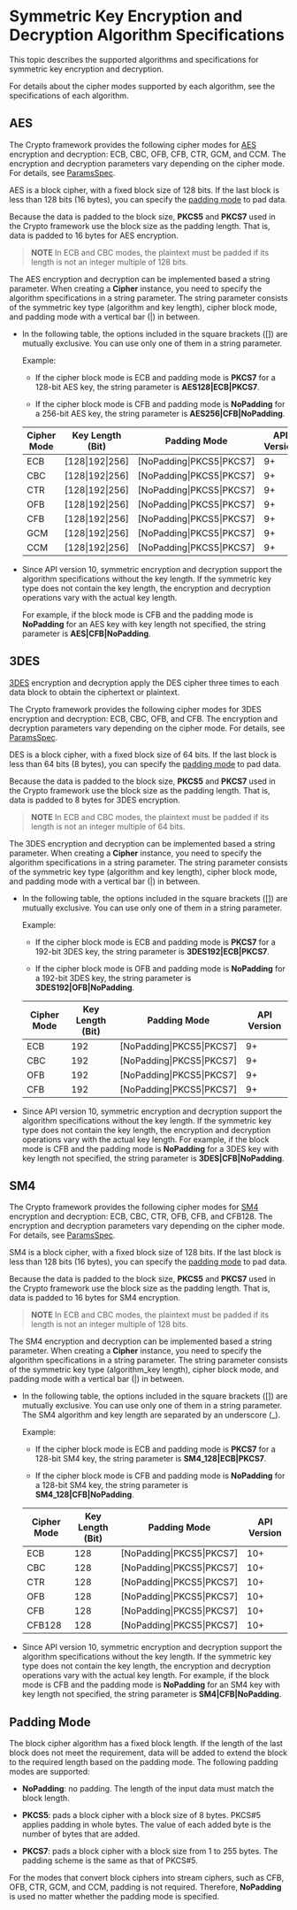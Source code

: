 # Symmetric Key Encryption and Decryption Algorithm Specifications


This topic describes the supported algorithms and specifications for symmetric key encryption and decryption.


For details about the cipher modes supported by each algorithm, see the specifications of each algorithm.


## AES

The Crypto framework provides the following cipher modes for [AES](crypto-sym-key-generation-conversion-spec.md#aes) encryption and decryption: ECB, CBC, OFB, CFB, CTR, GCM, and CCM. The encryption and decryption parameters vary depending on the cipher mode. For details, see [ParamsSpec](../../reference/apis/js-apis-cryptoFramework.md#paramsspec).

AES is a block cipher, with a fixed block size of 128 bits. If the last block is less than 128 bits (16 bytes), you can specify the [padding mode](#padding-mode) to pad data.

Because the data is padded to the block size, **PKCS5** and **PKCS7** used in the Crypto framework use the block size as the padding length. That is, data is padded to 16 bytes for AES encryption.

> **NOTE**
> In ECB and CBC modes, the plaintext must be padded if its length is not an integer multiple of 128 bits.

The AES encryption and decryption can be implemented based a string parameter. When creating a **Cipher** instance, you need to specify the algorithm specifications in a string parameter. The string parameter consists of the symmetric key type (algorithm and key length), cipher block mode, and padding mode with a vertical bar (|) in between.

- In the following table, the options included in the square brackets ([]) are mutually exclusive. You can use only one of them in a string parameter.
  
  Example:
  - If the cipher block mode is ECB and padding mode is **PKCS7** for a 128-bit AES key, the string parameter is **AES128|ECB|PKCS7**.
  
  - If the cipher block mode is CFB and padding mode is **NoPadding** for a 256-bit AES key, the string parameter is **AES256|CFB|NoPadding**.

  | Cipher Mode| Key Length (Bit)| Padding Mode| API Version| 
  | -------- | -------- | -------- | -------- |
  | ECB | [128\|192\|256] | [NoPadding\|PKCS5\|PKCS7] | 9+ | 
  | CBC | [128\|192\|256] | [NoPadding\|PKCS5\|PKCS7] | 9+ | 
  | CTR | [128\|192\|256] | [NoPadding\|PKCS5\|PKCS7] | 9+ | 
  | OFB | [128\|192\|256] | [NoPadding\|PKCS5\|PKCS7] | 9+ | 
  | CFB | [128\|192\|256] | [NoPadding\|PKCS5\|PKCS7] | 9+ | 
  | GCM | [128\|192\|256] | [NoPadding\|PKCS5\|PKCS7] | 9+ | 
  | CCM | [128\|192\|256] | [NoPadding\|PKCS5\|PKCS7] | 9+ | 

- Since API version 10, symmetric encryption and decryption support the algorithm specifications without the key length. If the symmetric key type does not contain the key length, the encryption and decryption operations vary with the actual key length.
  
  For example, if the block mode is CFB and the padding mode is **NoPadding** for an AES key with key length not specified, the string parameter is **AES|CFB|NoPadding**.


## 3DES

[3DES](crypto-sym-key-generation-conversion-spec.md#3des) encryption and decryption apply the DES cipher three times to each data block to obtain the ciphertext or plaintext.

The Crypto framework provides the following cipher modes for 3DES encryption and decryption: ECB, CBC, OFB, and CFB. The encryption and decryption parameters vary depending on the cipher mode. For details, see [ParamsSpec](../../reference/apis/js-apis-cryptoFramework.md#paramsspec).

DES is a block cipher, with a fixed block size of 64 bits. If the last block is less than 64 bits (8 bytes), you can specify the [padding mode](#padding-mode) to pad data.

Because the data is padded to the block size, **PKCS5** and **PKCS7** used in the Crypto framework use the block size as the padding length. That is, data is padded to 8 bytes for 3DES encryption.

> **NOTE**
> In ECB and CBC modes, the plaintext must be padded if its length is not an integer multiple of 64 bits.

The 3DES encryption and decryption can be implemented based a string parameter. When creating a **Cipher** instance, you need to specify the algorithm specifications in a string parameter. The string parameter consists of the symmetric key type (algorithm and key length), cipher block mode, and padding mode with a vertical bar (|) in between.

- In the following table, the options included in the square brackets ([]) are mutually exclusive. You can use only one of them in a string parameter.
  
  Example:
  - If the cipher block mode is ECB and padding mode is **PKCS7** for a 192-bit 3DES key, the string parameter is **3DES192|ECB|PKCS7**.
  
  - If the cipher block mode is OFB and padding mode is **NoPadding** for a 192-bit 3DES key, the string parameter is **3DES192|OFB|NoPadding**.

  | Cipher Mode| Key Length (Bit)| Padding Mode| API Version| 
  | -------- | -------- | -------- | -------- |
  | ECB | 192 | [NoPadding\|PKCS5\|PKCS7] | 9+ | 
  | CBC | 192 | [NoPadding\|PKCS5\|PKCS7] | 9+ | 
  | OFB | 192 | [NoPadding\|PKCS5\|PKCS7] | 9+ | 
  | CFB | 192 | [NoPadding\|PKCS5\|PKCS7] | 9+ | 

- Since API version 10, symmetric encryption and decryption support the algorithm specifications without the key length. If the symmetric key type does not contain the key length, the encryption and decryption operations vary with the actual key length.
  For example, if the block mode is CFB and the padding mode is **NoPadding** for a 3DES key with key length not specified, the string parameter is **3DES|CFB|NoPadding**.


## SM4

The Crypto framework provides the following cipher modes for [SM4](crypto-sym-key-generation-conversion-spec.md#sm4) encryption and decryption: ECB, CBC, CTR, OFB, CFB, and CFB128. The encryption and decryption parameters vary depending on the cipher mode. For details, see [ParamsSpec](../../reference/apis/js-apis-cryptoFramework.md#paramsspec).

SM4 is a block cipher, with a fixed block size of 128 bits. If the last block is less than 128 bits (16 bytes), you can specify the [padding mode](#padding-mode) to pad data.

Because the data is padded to the block size, **PKCS5** and **PKCS7** used in the Crypto framework use the block size as the padding length. That is, data is padded to 16 bytes for SM4 encryption.

> **NOTE**
> In ECB and CBC modes, the plaintext must be padded if its length is not an integer multiple of 128 bits.

The SM4 encryption and decryption can be implemented based a string parameter. When creating a **Cipher** instance, you need to specify the algorithm specifications in a string parameter. The string parameter consists of the symmetric key type (algorithm_key length), cipher block mode, and padding mode with a vertical bar (|) in between.

- In the following table, the options included in the square brackets ([]) are mutually exclusive. You can use only one of them in a string parameter. The SM4 algorithm and key length are separated by an underscore (_).
  
  Example:
  - If the cipher block mode is ECB and padding mode is **PKCS7** for a 128-bit SM4 key, the string parameter is **SM4_128|ECB|PKCS7**.
  
  - If the cipher block mode is CFB and padding mode is **NoPadding** for a 128-bit SM4 key, the string parameter is **SM4_128|CFB|NoPadding**.

  | Cipher Mode| Key Length (Bit)| Padding Mode| API Version| 
  | -------- | -------- | -------- | -------- |
  | ECB | 128 | [NoPadding\|PKCS5\|PKCS7] | 10+ | 
  | CBC | 128 | [NoPadding\|PKCS5\|PKCS7] | 10+ | 
  | CTR | 128 | [NoPadding\|PKCS5\|PKCS7] | 10+ | 
  | OFB | 128 | [NoPadding\|PKCS5\|PKCS7] | 10+ | 
  | CFB | 128 | [NoPadding\|PKCS5\|PKCS7] | 10+ | 
  | CFB128 | 128 | [NoPadding\|PKCS5\|PKCS7] | 10+ | 

- Since API version 10, symmetric encryption and decryption support the algorithm specifications without the key length. If the symmetric key type does not contain the key length, the encryption and decryption operations vary with the actual key length.
  For example, if the block mode is CFB and the padding mode is **NoPadding** for an SM4 key with key length not specified, the string parameter is **SM4|CFB|NoPadding**.


## Padding Mode

The block cipher algorithm has a fixed block length. If the length of the last block does not meet the requirement, data will be added to extend the block to the required length based on the padding mode. The following padding modes are supported:

- **NoPadding**: no padding. The length of the input data must match the block length.

- **PKCS5**: pads a block cipher with a block size of 8 bytes. PKCS#5 applies padding in whole bytes. The value of each added byte is the number of bytes that are added.

- **PKCS7**: pads a block cipher with a block size from 1 to 255 bytes. The padding scheme is the same as that of PKCS#5.

For the modes that convert block ciphers into stream ciphers, such as CFB, OFB, CTR, GCM, and CCM, padding is not required. Therefore, **NoPadding** is used no matter whether the padding mode is specified.
